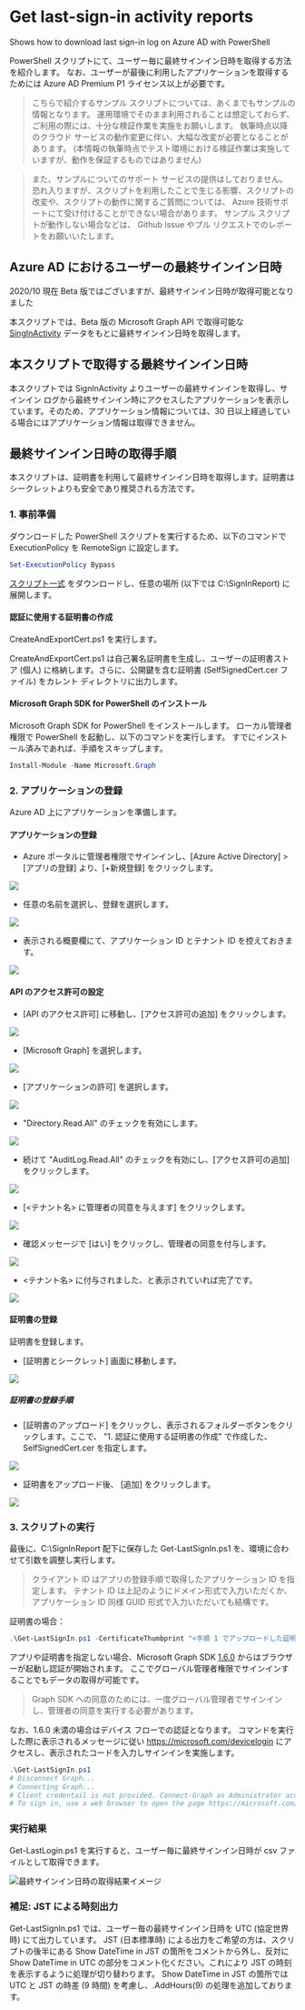 # Get last-sign-in activity  reports

Shows how to download last sign-in log  on Azure AD  with PowerShell

PowerShell スクリプトにて、ユーザー毎に最終サインイン日時を取得する方法を紹介します。
なお、ユーザーが最後に利用したアプリケーションを取得するためには Azure AD Premium P1 ライセンス以上が必要です。

> こちらで紹介するサンプル スクリプトについては、あくまでもサンプルの情報となります。
> 運用環境でそのまま利用されることは想定しておらず、ご利用の際には、十分な検証作業を実施をお願いします。
> 執筆時点以降のクラウド サービスの動作変更に伴い、大幅な改変が必要となることがあります。
> (本情報の執筆時点でテスト環境における検証作業は実施していますが、動作を保証するものではありません)

> また、サンプルについてのサポート サービスの提供はしておりません。
> 恐れ入りますが、スクリプトを利用したことで生じる影響、スクリプトの改変や、スクリプトの動作に関するご質問については、 Azure 技術サポートにて受け付けることができない場合があります。
> サンプル スクリプトが動作しない場合などは、 Github Issue やプル リクエストでのレポートをお願いいたします。

## Azure AD におけるユーザーの最終サインイン日時

2020/10 現在 Beta 版ではございますが、最終サインイン日時が取得可能となりました

本スクリプトでは、Beta 版の Microsoft Graph API で取得可能な [SingInActivity](https://docs.microsoft.com/ja-jp/graph/api/resources/signinactivity?view=graph-rest-beta) データをもとに最終サインイン日時を取得します。

## 本スクリプトで取得する最終サインイン日時

本スクリプトでは SignInActivity よりユーザーの最終サインインを取得し、サインイン ログから最終サインイン時にアクセスしたアプリケーションを表示しています。そのため、アプリケーション情報については、30 日以上経過している場合にはアプリケーション情報は取得できません。

## 最終サインイン日時の取得手順

本スクリプトは、証明書を利用して最終サインイン日時を取得します。証明書はシークレットよりも安全であり推奨される方法です。

### 1. 事前準備

ダウンロードした PowerShell スクリプトを実行するため、以下のコマンドで ExecutionPolicy を RemoteSign に設定します。

```powershell
Set-ExecutionPolicy Bypass
```

[スクリプト一式](https://github.com/jpazureid/get-last-signin-reports/archive/use-signin-activity-beta-api.zip) をダウンロードし、任意の場所 (以下では C:\SignInReport) に展開します。

#### 認証に使用する証明書の作成

CreateAndExportCert.ps1 を実行します。

CreateAndExportCert.ps1 は自己署名証明書を生成し、ユーザーの証明書ストア (個人) に格納します。さらに、公開鍵を含む証明書 (SelfSignedCert.cer ファイル) をカレント  ディレクトリに出力します。

#### Microsoft Graph SDK for PowerShell のインストール

Microsoft Graph SDK for PowerShell をインストールします。
ローカル管理者権限で PowerShell を起動し、以下のコマンドを実行します。
すでにインストール済みであれば、手順をスキップします。

```powershell
Install-Module -Name Microsoft.Graph
```

### 2. アプリケーションの登録

Azure AD 上にアプリケーションを準備します。

#### アプリケーションの登録

- Azure ポータルに管理者権限でサインインし、[Azure Active Directory] > [アプリの登録] より、[+新規登録] をクリックします。

![](./img/00_app_registration.png)

- 任意の名前を選択し、登録を選択します。 

![](./img/01_app_registration.png)

- 表示される概要欄にて、アプリケーション ID とテナント ID を控えておきます。

![](./img/02_overview.png)

#### API のアクセス許可の設定

- [API のアクセス許可] に移動し、[アクセス許可の追加] をクリックします。

![](./img/03_add_permissions.png)

- [Microsoft Graph] を選択します。

![](./img/04_add_permissions.png)

- [アプリケーションの許可] を選択します。

![](./img/05_add_permissions.png)

- "Directory.Read.All" のチェックを有効にします。

![](./img/06_add_permissions.png)

- 続けて "AuditLog.Read.All" のチェックを有効にし、[アクセス許可の追加] をクリックします。

![](./img/07_add_permissions.png)

- [<テナント名> に管理者の同意を与えます] をクリックします。

![](./img/08_grant_permissions.png)

- 確認メッセージで [はい] をクリックし、管理者の同意を付与します。

![](./img/09_add_permissions.png)

- <テナント名> に付与されました、と表示されていれば完了です。

![](./img/10_grant_permissions.png)

#### 証明書の登録

証明書を登録します。

- [証明書とシークレット] 画面に移動します。

![](./img/11_upload_certificate.png)

##### 証明書の登録手順

- [証明書のアップロード] をクリックし、表示されるフォルダーボタンをクリックします。ここで、 "1. 認証に使用する証明書の作成" で作成した、 SelfSignedCert.cer を指定します。

![](./img/12_upload_certificate.png)

- 証明書をアップロード後、 [追加] をクリックします。

![](./img/13_upload_certificate.png)

### 3. スクリプトの実行

最後に、C:\SignInReport 配下に保存した Get-LastSignIn.ps1 を、環境に合わせて引数を調整し実行します。

> クライアント ID はアプリの登録手順で取得したアプリケーション ID を指定します。
> テナント ID は上記のようにドメイン形式で入力いただくか、アプリケーション ID 同様 GUID 形式で入力いただいても結構です。

証明書の場合：

```powershell
.\Get-LastSignIn.ps1 -CertificateThumbprint "<手順 1 でアップロードした証明書の拇印の値>" -TenantId "contoso.onmicrosoft.com" -ClientId "xxxxxxxx-xxxx-xxxx-xxxx-xxxxxxxxxxxx" -Outfile "C:\SignInReport\lastSignIns.csv"
```

アプリや証明書を指定しない場合、Microsoft Graph SDK [1.6.0](https://github.com/microsoftgraph/msgraph-sdk-powershell/releases/tag/1.6.0) からはブラウザーが起動し認証が開始されます。
ここでグローバル管理者権限でサインインすることでもデータの取得が可能です。

> Graph SDK への同意のためには、一度グローバル管理者でサインインし、管理者の同意を実行する必要があります。

なお、1.6.0 未満の場合はデバイス フローでの認証となります。
コマンドを実行した際に表示されるメッセージに従い <https://microsoft.com/devicelogin> にアクセスし、表示されたコードを入力しサインインを実施します。

```powershell
.\Get-LastSignIn.ps1
# Disconnect Graph...
# Connecting Graph...
# Client credentail is not provided. Connect-Graph as Administrator account...
# To sign in, use a web browser to open the page https://microsoft.com/devicelogin and enter the code SSF83XSJM to authenticate.
```

### 実行結果

Get-LastLogin.ps1 を実行すると、ユーザー毎に最終サインイン日時が csv ファイルとして取得できます。

![最終サインイン日時の取得結果イメージ](img/lastsigninlog.png)

### 補足: JST による時刻出力

Get-LastSignIn.ps1 では、ユーザー毎の最終サインイン日時を UTC (協定世界時) にて出力しています。
JST (日本標準時) による出力をご希望の方は、スクリプトの後半にある Show DateTime in JST の箇所をコメントから外し、反対に Show DateTime in UTC の部分をコメント化ください。これにより JST の時刻を表示するように処理が切り替わります。
Show DateTime in JST の箇所では UTC と JST の時差 (9 時間) を考慮し、.AddHours(9) の処理を追加しております。
